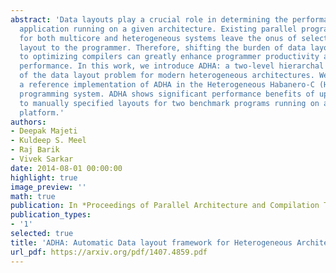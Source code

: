 ```yaml
---
abstract: 'Data layouts play a crucial role in determining the performance of a given
  application running on a given architecture. Existing parallel programming frameworks
  for both multicore and heterogeneous systems leave the onus of selecting a data
  layout to the programmer. Therefore, shifting the burden of data layout selection
  to optimizing compilers can greatly enhance programmer productivity and application
  performance. In this work, we introduce ADHA: a two-level hierarchal formulation
  of the data layout problem for modern heterogeneous architectures. We have created
  a reference implementation of ADHA in the Heterogeneous Habanero-C (H2C) parallel
  programming system. ADHA shows significant performance benefits of up to 6.92X compared
  to manually specified layouts for two benchmark programs running on a CPU+GPU heterogeneous
  platform.'
authors:
- Deepak Majeti
- Kuldeep S. Meel
- Raj Barik
- Vivek Sarkar
date: 2014-08-01 00:00:00
highlight: true
image_preview: ''
math: true
publication: In *Proceedings of Parallel Architecture and Compilation Techniques (PACT)*
publication_types:
- '1'
selected: true
title: 'ADHA: Automatic Data layout framework for Heterogeneous Architectures'
url_pdf: https://arxiv.org/pdf/1407.4859.pdf
---
```


